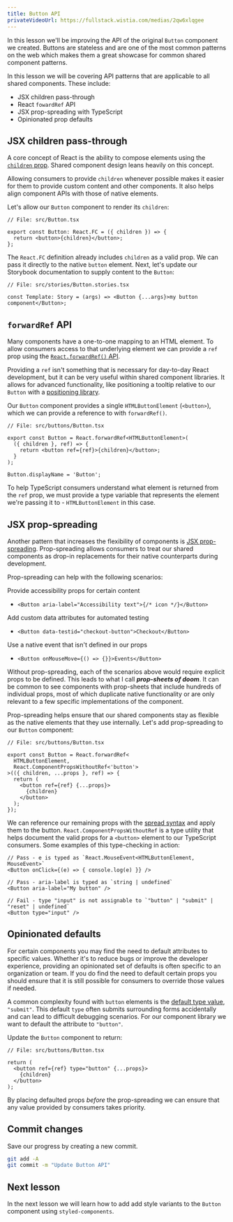 ```yaml
---
title: Button API
privateVideoUrl: https://fullstack.wistia.com/medias/2qw6xlqgee
---
```


In this lesson we'll be improving the API of the original `Button` component we created. Buttons are stateless and are one of the most common patterns on the web which makes them a great showcase for common shared component patterns.

In this lesson we will be covering API patterns that are applicable to all shared components. These include:

- JSX children pass-through
- React `fowardRef` API
- JSX prop-spreading with TypeScript
- Opinionated prop defaults

## JSX children pass-through

A core concept of React is the ability to compose elements using the [`children` prop](https://reactjs.org/docs/jsx-in-depth.html#children-in-jsx). Shared component design leans heavily on this concept.

Allowing consumers to provide `children` whenever possible makes it easier for them to provide custom content and other components. It also helps align component APIs with those of native elements.

Let's allow our `Button` component to render its `children`:

```tsx
// File: src/Button.tsx

export const Button: React.FC = ({ children }) => {
  return <button>{children}</button>;
};
```

The `React.FC` definition already includes `children` as a valid prop. We can pass it directly to the native `button` element. Next, let's update our Storybook documentation to supply content to the `Button`:

```tsx
// File: src/stories/Button.stories.tsx

const Template: Story = (args) => <Button {...args}>my button component</Button>;
```

## `forwardRef` API

Many components have a one-to-one mapping to an HTML element. To allow consumers access to that underlying element we can provide a `ref` prop using the [`React.forwardRef()` API](https://reactjs.org/docs/forwarding-refs.html).

Providing a `ref` isn't something that is necessary for day-to-day React development, but it can be very useful within shared component libraries. It allows for advanced functionality, like positioning a tooltip relative to our `Button` with a [positioning library](https://popper.js.org/).

Our `Button` component provides a single `HTMLButtonElement` (`<button>`), which we can provide a reference to with `forwardRef()`.

```tsx
// File: src/buttons/Button.tsx

export const Button = React.forwardRef<HTMLButtonElement>(
  ({ children }, ref) => {
    return <button ref={ref}>{children}</button>;
  }
);

Button.displayName = 'Button';
```

To help TypeScript consumers understand what element is returned from the `ref` prop, we must provide a type variable that represents the element we're passing it to - `HTMLButtonElement` in this case.

## JSX prop-spreading

Another pattern that increases the flexibility of components is [JSX prop-spreading](https://reactpatterns.com/#jsx-spread-attributes). Prop-spreading allows consumers to treat our shared components as drop-in replacements for their native counterparts during development.

Prop-spreading can help with the following scenarios:

Provide accessibility props for certain content
- `<Button aria-label="Accessibility text">{/* icon */}</Button>`

Add custom data attributes for automated testing
- `<Button data-testid="checkout-button">Checkout</Button>`

Use a native event that isn't defined in our props
- `<Button onMouseMove={() => {}}>Events</Button>`

Without prop-spreading, each of the scenarios above would require explicit props to be defined. This leads to what I call _**prop-sheets of doom**_. It can be common to see components with prop-sheets that include hundreds of individual props, most of which duplicate native functionality or are only relevant to a few specific implementations of the component.

Prop-spreading helps ensure that our shared components stay as flexible as the native elements that they use internally. Let's add prop-spreading to our `Button` component:

```tsx
// File: src/buttons/Button.tsx

export const Button = React.forwardRef<
  HTMLButtonElement,
  React.ComponentPropsWithoutRef<'button'>
>(({ children, ...props }, ref) => {
  return (
    <button ref={ref} {...props}>
      {children}
    </button>
  );
});
```

We can reference our remaining props with the [spread syntax](https://developer.mozilla.org/en-US/docs/Web/JavaScript/Reference/Operators/Spread_syntax) and apply them to the button. `React.ComponentPropsWithoutRef` is a type utility that helps document the valid props for a `<button>` element to our TypeScript consumers. Some examples of this type-checking in action:

```tsx
// Pass - e is typed as `React.MouseEvent<HTMLButtonElement, MouseEvent>`
<Button onClick={(e) => { console.log(e) }} />

// Pass - aria-label is typed as `string | undefined`
<Button aria-label="My button" />

// Fail - type "input" is not assignable to `"button" | "submit" | "reset" | undefined`
<Button type="input" />
```

## Opinionated defaults

For certain components you may find the need to default attributes to specific values. Whether it's to reduce bugs or improve the developer experience, providing an opinionated set of defaults is often specific to an organization or team. If you do find the need to default certain props you should ensure that it is still possible for consumers to override those values if needed.

A common complexity found with `button` elements is the [default type value](https://developer.mozilla.org/en-US/docs/Web/HTML/Element/button#attr-type), `"submit"`. This default `type` often submits surrounding forms accidentally and can lead to difficult debugging scenarios. For our component library we want to default the attribute to `"button"`.

Update the `Button` component to return:

```tsx
// File: src/buttons/Button.tsx

return (
  <button ref={ref} type="button" {...props}>
    {children}
  </button>
);
```

By placing defaulted props _before_ the prop-spreading we can ensure that any value provided by consumers takes priority.

## Commit changes

Save our progress by creating a new commit.

```bash
git add -A
git commit -m "Update Button API"
```

## Next lesson

In the next lesson we will learn how to add add style variants to the `Button` component using `styled-components`.
